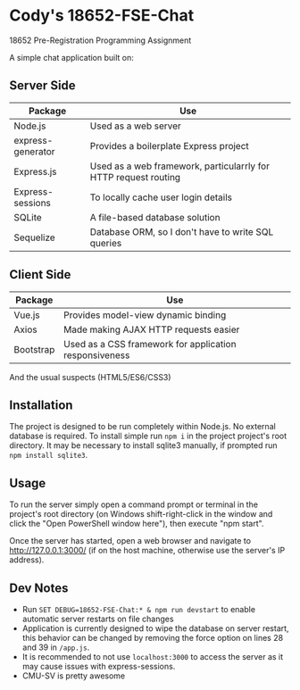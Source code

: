 # Cody's 18652-FSE-Chat
18652 Pre-Registration Programming Assignment

A simple chat application built on:

## Server Side
| Package | Use |
| --- | --- |
| Node.js | Used as a web server |
| express-generator | Provides a boilerplate Express project |
| Express.js | Used as a web framework, particularrly for HTTP request routing |
| Express-sessions | To locally cache user login details |
| SQLite | A file-based database solution |
| Sequelize | Database ORM, so I don't have to write SQL queries |

## Client Side

| Package | Use |
| --- | --- |
| Vue.js | Provides model-view dynamic binding |
| Axios | Made making AJAX HTTP requests easier |
| Bootstrap | Used as a CSS framework for application responsiveness |

And the usual suspects (HTML5/ES6/CSS3)

## Installation
The project is designed to be run completely within Node.js. No external database is required. To install simple run `npm i` in the project project's root directory. It may be necessary to install sqlite3 manually, if prompted run `npm install sqlite3`.

## Usage
To run the server simply open a command prompt or terminal in the project's root directory (on Windows shift-right-click in the window and click the "Open PowerShell window here"), then execute "npm start".

Once the server has started, open a web browser and navigate to http://127.0.0.1:3000/ (if on the host machine, otherwise use the server's IP address).

## Dev Notes
- Run `SET DEBUG=18652-FSE-Chat:* & npm run devstart` to enable automatic server restarts on file changes
- Application is currently designed to wipe the database on server restart, this behavior can be changed by removing the force option on lines 28 and 39 in `/app.js`.
- It is recommended to not use `localhost:3000` to access the server as it may cause issues with express-sessions.
- CMU-SV is pretty awesome
